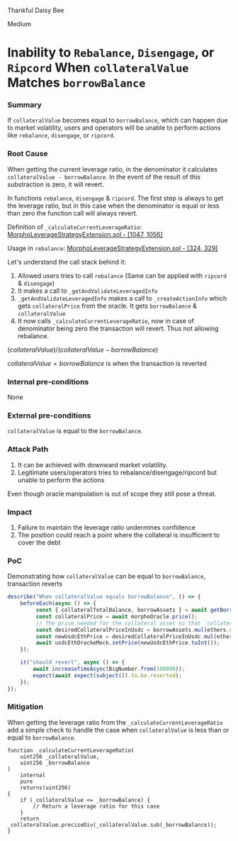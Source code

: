 Thankful Daisy Bee

Medium

# Inability to `Rebalance`, `Disengage`, or `Ripcord` When `collateralValue` Matches `borrowBalance`

### Summary

If `collateralValue` becomes equal to `borrowBalance`, which can happen due to market volatility, users and operators will be unable to perform actions like `rebalance`, `disengage`, or `ripcord`.

### Root Cause

When getting the current leverage ratio, in the denominator it calculates `collateralValue - borrowBalance`. In the event of the result of this substraction is zero, it will revert.

In functions `rebalance`, `disengage` & `ripcord`. The first step is always to get the leverage ratio, but in this case when the denominator is equal or less than zero the function call will always revert.

Definition of `_calculateCurrentLeverageRatio`: [MorphoLeverageStrategyExtension.sol - [1047, 1056]](https://github.com/sherlock-audit/2024-10-morpho-x-index/blob/main/index-coop-smart-contracts/contracts/adapters/MorphoLeverageStrategyExtension.sol#L1047C5-L1056C44)

Usage in `rebalance`: [MorphoLeverageStrategyExtension.sol - [324, 329]](https://github.com/sherlock-audit/2024-10-morpho-x-index/blob/main/index-coop-smart-contracts/contracts/adapters/MorphoLeverageStrategyExtension.sol#L324C6-L329C11)

Let's understand the call stack behind it:

1. Allowed users tries to call `rebalance` (Same can be applied with `ripcord` & `disengage`)
2. It makes a call to `_getAndValidateLeveragedInfo`
3. `_getAndValidateLeveragedInfo` makes a call to `_createActionInfo` which gets `collateralPrice` from the oracle. It gets `borrowBalance` & `collateralValue`
4. It now calls `_calculateCurrentLeverageRatio`, now in case of denominator being zero the transaction will revert. Thus not allowing rebalance.

$`( collateralValue)  / ( collateralValue - borrowBalance) `$

$`collateralValue = borrowBalance`$ is when the transaction is reverted 

### Internal pre-conditions

None

### External pre-conditions

`collateralValue` is equal to the `borrowBalance`.

### Attack Path

1. It can be achieved with downward market volatility.
2. Legitimate users/operators tries to rebalance/disengage/ripcord but unable to perform the actions

Even though oracle manipulation is out of scope they still pose a threat.

### Impact

1. Failure to maintain the leverage ratio undermines confidence
2. The position could reach a point where the collateral is insufficient to cover the debt

### PoC

Demonstrating how `collateralValue` can be equal to `borrowBalance`, transaction reverts

```javascript
describe("When collateralValue equals borrowBalance", () => {
    beforeEach(async () => {
         const { collateralTotalBalance, borrowAssets } = await getBorrowAndCollateralBalances();
         const collateralPrice = await morphoOracle.price();
         // The price needed for the collateral asset so that `collateralValue` equals `borrowBalance` 
         const desiredCollateralPriceInUsdc = borrowAssets.mul(ethers.utils.parseUnits("1", 18)).div(collateralTotalBalance);
         const newUsdcEthPrice = desiredCollateralPriceInUsdc.mul(ethers.utils.parseUnits("1", 18)).div(collateralPrice);
         await usdcEthOrackeMock.setPrice(newUsdcEthPrice.toInt());
    });

    it("should revert", async () => {
        await increaseTimeAsync(BigNumber.from(100000));
        expect(await expect(subject()).to.be.reverted);
    });
});
```

### Mitigation

When getting the leverage ratio from the `_calculateCurrentLeverageRatio` add a simple check to handle the case when `collateralValue` is less than or equal to `borrowBalance`.

```solidity
function _calculateCurrentLeverageRatio(
    uint256 _collateralValue,
    uint256 _borrowBalance
)
    internal
    pure
    returns(uint256)
{
    if (_collateralValue <= _borrowBalance) {
        // Return a leverage ratio for this case   
    }
    return _collateralValue.preciseDiv(_collateralValue.sub(_borrowBalance));
}
```